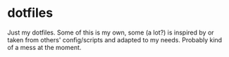 # dotfiles

Just my dotfiles. Some of this is my own, some (a lot?) is 
inspired by or taken from others' config/scripts and adapted to my needs.
Probably kind of a mess at the moment.
